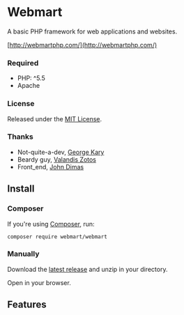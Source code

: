 # Webmart

A basic PHP framework for web applications and websites.

[http://webmartphp.com/](http://webmartphp.com/)

### Required

- PHP: ^5.5
- Apache

### License

Released under the [MIT License](https://github.com/Webmart/webmart/blob/master/LICENSE.md).

### Thanks

- Not-quite-a-dev, [George Kary](http://georgekary.com/)
- Beardy guy, [Valandis Zotos](https://github.com/BalzoT)
- Front_end, [John Dimas](https://github.com/jdimas87)

## Install

### Composer

If you're using [Composer](https://packagist.org/packages/webmart/webmart), run:

```
composer require webmart/webmart
```

### Manually

Download the [latest release](https://github.com/webmart/webmart/archive/master.zip) and unzip in your directory.

Open in your browser.

## Features

